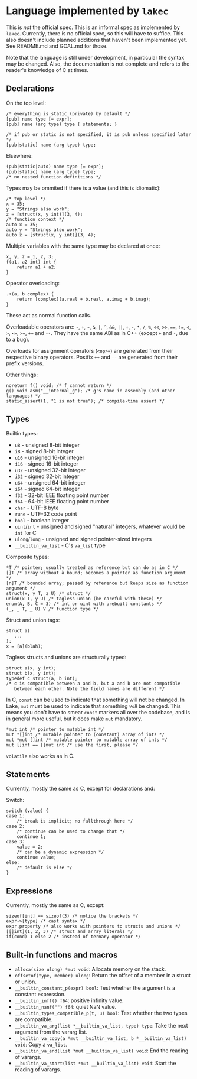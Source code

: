 # Language implemented by `lakec`

This is *not* the official spec. This is an informal spec as implemented
by `lakec`. Currently, there is no official spec, so this will have to
suffice. This also doesn't include planned additions that haven't been
implemented yet. See README.md and GOAL.md for those.

Note that the language is still under development, in particular the
syntax may be changed. Also, the documentation is not complete and refers
to the reader's knowledge of C at times.

## Declarations

On the top level:

    /* everything is static (private) by default */
    [pub] name type [= expr];
    [pub] name (arg type) type { statements; }

    /* if pub or static is not specified, it is pub unless specified later */
    [pub|static] name (arg type) type;

Elsewhere:

    (pub|static|auto) name type [= expr];
    (pub|static) name (arg type) type;
    /* no nested function definitions */

Types may be ommited if there is a value (and this is idiomatic):

    /* top level */
    x = 35;
    y = "Strings also work";
    z = [struct(x, y int)](3, 4);
    /* function context */
    auto x = 35;
    auto y = "Strings also work";
    auto z = [struct(x, y int)](3, 4);

Multiple variables with the same type may be declared at once:

    x, y, z = 1, 2, 3;
    f(a1, a2 int) int {
        return a1 + a2;
    }

Operator overloading:

    .+(a, b complex) {
        return [complex](a.real + b.real, a.imag + b.imag);
    }

These act as normal function calls.

Overloadable operators are: `-`, `+`, `~`, `&`, `|`, `^`, `&&`, `||`, `+`, `-`,
`*`, `/`, `%`, `<<`, `>>`, `==`, `!=`, `<`, `>`, `<=`, `>=`, `++` and `--`.
They have the same ABI as in C++ (except `+` and `-`, due to a bug).

Overloads for assignment operators (`<op>=`) are generated from their
respective binary operators. Postfix `++` and `--` are generated from
their prefix versions.

Other things:

    noreturn f() void; /* f cannot return */
    g() void asm("__internal_g"); /* g's name in assembly (and other languages) */
    static_assert(1, "1 is not true"); /* compile-time assert */

## Types

Builtin types:

- `u8` - unsigned 8-bit integer
- `i8` - signed 8-bit integer
- `u16` - unsigned 16-bit integer
- `i16` - signed 16-bit integer
- `u32` - unsigned 32-bit integer
- `i32` - signed 32-bit integer
- `u64` - unsigned 64-bit integer
- `i64` - signed 64-bit integer
- `f32` - 32-bit IEEE floating point number
- `f64` - 64-bit IEEE floating point number
- `char` - UTF-8 byte
- `rune` - UTF-32 code point
- `bool` - boolean integer
- `uint`/`int` - unsigned and signed "natural" integers, whatever would
  be `int` for C
- `ulong`/`long` - unsigned and signed pointer-sized integers
- `__builtin_va_list` - C's `va_list` type

Composite types:

    *T /* pointer; usually treated as reference but can do as in C */
    []T /* array without a bound; becomes a pointer as function argument */
    [n]T /* bounded array; passed by reference but keeps size as function argument */
    struct(x, y T, z U) /* struct */
    union(x T, y U) /* tagless union (be careful with these) */
    enum(A, B, C = 3) /* int or uint with prebuilt constants */
    (_, _ T, _ U) V /* function type */

Struct and union tags:

    struct a(
       ...
    );
    x = [a](blah);

Tagless structs and unions are structurally typed:

    struct a(x, y int);
    struct b(x, y int);
    typedef c struct(a, b int);
    /* c is compatible between a and b, but a and b are not compatible
       between each other. Note the field names are different */

In C, `const` can be used to indicate that something will not be changed.
In Lake, `mut` must be used to indicate that something *will* be changed.
This means you don't have to smear `const` markers all over the codebase,
and is in general more useful, but it does make `mut` mandatory.

    *mut int /* pointer to mutable int */
    mut *[]int /* mutable pointer to (constant) array of ints */
    mut *mut []int /* mutable pointer to mutable array of ints */
    mut []int == []mut int /* use the first, please */

`volatile` also works as in C.

## Statements

Currently, mostly the same as C, except for declarations and:

Switch:

    switch (value) {
    case 1:
        /* break is implicit; no fallthrough here */
    case 2:
        /* continue can be used to change that */
        continue 1;
    case 3:
        value = 2;
        /* can be a dynamic expression */
        continue value;
    else:
        /* default is else */
    }

## Expressions

Currently, mostly the same as C, except:

    sizeof[int] == sizeof(3) /* notice the brackets */
    expr->[type] /* cast syntax */
    expr.property /* also works with pointers to structs and unions */
    [[]int](1, 2, 3) /* struct and array literals */
    if(cond) 1 else 2 /* instead of ternary operator */

## Built-in functions and macros

- `alloca(size ulong) *mut void`: Allocate memory on the stack.
- `offsetof(type, member) ulong`: Return the offset of a member in a
  struct or union.
- `__builtin_constant_p(expr) bool`: Test whether the argument is a
  constant expression.
- `__builtin_inff() f64`: positive infinity value.
- `__builtin_nanf("") f64`: quiet NaN value.
- `__builtin_types_compatible_p(t, u) bool`: Test whether the two types
  are compatible.
- `__builtin_va_arg(list *__builtin_va_list, type) type`: Take the next
  argument from the vararg list.
- `__builtin_va_copy(a *mut __builtin_va_list, b *__builtin_va_list) void`:
  Copy a `va_list`.
- `__builtin_va_end(list *mut __builtin_va_list) void`: End the reading of
  varargs.
- `__builtin_va_start(list *mut __builtin_va_list) void`: Start the reading
  of varargs.

